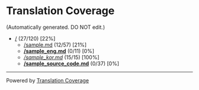 # Translation Coverage                         
(Automatically generated. DO NOT edit.)
* [/](/) (27/120) [22%]
  * [/sample.md](/sample.md) (12/57) [21%]
  * [**/sample_eng.md**](/sample_eng.md) (0/11) [0%]
  * [*/sample_kor.md*](/sample_kor.md) (15/15) [100%]
  * [**/sample_source_code.md**](/sample_source_code.md) (0/37) [0%]

---
Powered by [Translation Coverage](https://github.com/hunkim/translation_coverage)
